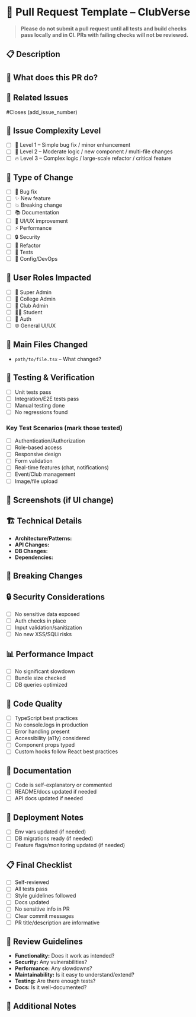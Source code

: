 # 🚀 Pull Request Template – ClubVerse

> **Please do not submit a pull request until all tests and build checks pass locally and in CI. PRs with failing checks will not be reviewed.**

## 📋 Description

<!-- Briefly describe what this PR does and why. Focus on the user or developer impact. -->

## 🎯 What does this PR do?
<!-- Main purpose and summary of the change. -->

## 🔗 Related Issues
<!-- Link related issues (e.g. #Closes(15)) -->
#Closes (add_issue_number)

## 🧩 Issue Complexity Level
- [ ] 🌿 Level 1 – Simple bug fix / minor enhancement
- [ ] 🌊 Level 2 – Moderate logic / new component / multi-file changes
- [ ] 🔥 Level 3 – Complex logic / large-scale refactor / critical feature

## 🧪 Type of Change
<!-- Mark all that apply with an 'x' -->
- [ ] 🐛 Bug fix
- [ ] ✨ New feature
- [ ] 💥 Breaking change
- [ ] 📚 Documentation
- [ ] 🎨 UI/UX improvement
- [ ] ⚡ Performance
- [ ] 🔒 Security
- [ ] 🧹 Refactor
- [ ] 🧪 Tests
- [ ] 🔧 Config/DevOps

## 👥 User Roles Impacted
<!-- Mark all that apply -->
- [ ] 👑 Super Admin
- [ ] 🏫 College Admin
- [ ] 🎯 Club Admin
- [ ] 👨‍🎓 Student
- [ ] 🔐 Auth
- [ ] 🌐 General UI/UX

## 📁 Main Files Changed
<!-- List key files and a one-line summary for each -->
- `path/to/file.tsx` – What changed?

## 🧪 Testing & Verification
- [ ] Unit tests pass
- [ ] Integration/E2E tests pass
- [ ] Manual testing done
- [ ] No regressions found

### Key Test Scenarios (mark those tested)
- [ ] Authentication/Authorization
- [ ] Role-based access
- [ ] Responsive design
- [ ] Form validation
- [ ] Real-time features (chat, notifications)
- [ ] Event/Club management
- [ ] Image/file upload

## 📸 Screenshots (if UI change)
<!-- Before/after screenshots or videos -->

## 🏗️ Technical Details
- **Architecture/Patterns:** <!-- Note any new patterns or refactors -->
- **API Changes:** <!-- List new/changed endpoints -->
- **DB Changes:** <!-- List schema/collection changes -->
- **Dependencies:** <!-- List new/removed/updated packages -->

## 🚨 Breaking Changes
<!-- List any breaking changes and migration steps -->

## 🔒 Security Considerations
- [ ] No sensitive data exposed
- [ ] Auth checks in place
- [ ] Input validation/sanitization
- [ ] No new XSS/SQLi risks

## 📊 Performance Impact
- [ ] No significant slowdown
- [ ] Bundle size checked
- [ ] DB queries optimized

## 🧹 Code Quality
- [ ] TypeScript best practices
- [ ] No console.logs in production
- [ ] Error handling present
- [ ] Accessibility (a11y) considered
- [ ] Component props typed
- [ ] Custom hooks follow React best practices

## 📝 Documentation
- [ ] Code is self-explanatory or commented
- [ ] README/docs updated if needed
- [ ] API docs updated if needed

## 🚀 Deployment Notes
- [ ] Env vars updated (if needed)
- [ ] DB migrations ready (if needed)
- [ ] Feature flags/monitoring updated (if needed)

## 📋 Final Checklist
- [ ] Self-reviewed
- [ ] All tests pass
- [ ] Style guidelines followed
- [ ] Docs updated
- [ ] No sensitive info in PR
- [ ] Clear commit messages
- [ ] PR title/description are informative

## 🎯 Review Guidelines
- **Functionality:** Does it work as intended?
- **Security:** Any vulnerabilities?
- **Performance:** Any slowdowns?
- **Maintainability:** Is it easy to understand/extend?
- **Testing:** Are there enough tests?
- **Docs:** Is it well-documented?

## 💬 Additional Notes
<!-- Anything else for reviewers? --> 
